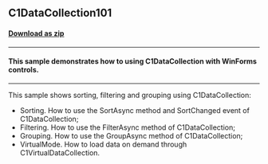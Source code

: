 ## C1DataCollection101
#### [Download as zip](https://grapecity.github.io/DownGit/#/home?url=https://github.com/GrapeCity/ComponentOne-WinForms-Samples/tree/master/NetFramework\DataCollection\CS\C1DataCollection101)
____
#### This sample demonstrates how to using C1DataCollection with WinForms controls.
____
This sample shows sorting, filtering and grouping using C1DataCollection:

* Sorting. How to use the SortAsync method and SortChanged event of C1DataCollection;
* Filtering. How to use the FilterAsync method of C1DataCollection;
* Grouping. How to use the GroupAsync method of C1DataCollection;
* VirtualMode. How to load data on demand through C1VirtualDataCollection.
